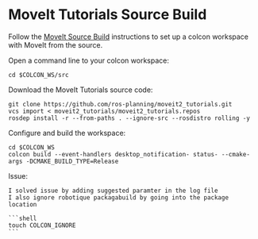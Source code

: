 # MoveIt Tutorials Source Build

Follow the [MoveIt Source Build](https://moveit.ros.org/install-moveit2/source/) instructions to set up a colcon workspace with MoveIt from the source.

Open a command line to your colcon workspace:

    cd $COLCON_WS/src

Download the MoveIt Tutorials source code:

    git clone https://github.com/ros-planning/moveit2_tutorials.git
    vcs import < moveit2_tutorials/moveit2_tutorials.repos
    rosdep install -r --from-paths . --ignore-src --rosdistro rolling -y

Configure and build the workspace:

    cd $COLCON_WS
    colcon build --event-handlers desktop_notification- status- --cmake-args -DCMAKE_BUILD_TYPE=Release




Issue:

    I solved issue by adding suggested paramter in the log file 
    I also ignore robotique packagabuild by going into the package location 

    ```shell
    touch COLCON_IGNORE
    ```
    
